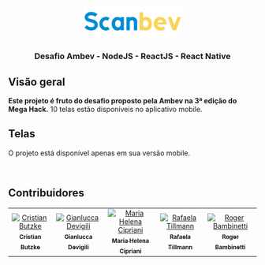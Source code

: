 
<h1 align="center">
<img
		width="200"
		src="https://github.com/RogerBambinetti/megahack-desafio-ambev-nodejs-react-native/blob/master/preview/logo.png">
</h1>
<h3 align="center">
	Desafio Ambev - NodeJS - ReactJS - React Native
</h3>

## Visão geral

**Este projeto é fruto do desafio proposto pela Ambev na 3ª edição do Mega Hack.** 10 telas estão disponíveis no aplicativo mobile.

## Telas

O projeto está disponível apenas em sua versão mobile.

<p align="center">

<img
		width="350"
		src="">
</p>

## Contribuidores

<table>
  <tr>
<td align="center"><a href="https://github.com/cristianbtzk"><img src="https://avatars3.githubusercontent.com/u/60719976?s=460&v=4" width="100px;" alt="Cristian Butzke"/><br /><sub><b>Cristian Butzke</b></sub></a></td>
<td align="center"><a href="https://github.com/GDevigili"><img src="https://avatars1.githubusercontent.com/u/32719864?s=460&u=18cc273e096eeba09a2e6fd570c7e06857c7a51f&v=4" width="100px;" alt="Gianlucca Devigili"/><br /><sub><b>Gianlucca Devigili</b></sub></a></td>
<td align="center"><a href="https://github.com/mariahifno17"><img src="https://avatars1.githubusercontent.com/u/32599013?s=460&v=4" width="100px;" alt="Maria Helena Cipriani"/><br /><sub><b>Maria Helena Cipriani</b></sub></a></td>
<td align="center"><a href="https://github.com/rafatillmann"><img src="https://avatars0.githubusercontent.com/u/60243631?s=460&v=4" width="100px;" alt="Rafaela Tillmann"/><br /><sub><b>Rafaela Tillmann</b></sub></a></td>
<td align="center"><a href="https://github.com/RogerBambinetti"><img src="https://avatars0.githubusercontent.com/u/50684839?s=460&v=4" width="100px;" alt="Roger Bambinetti"/><br /><sub><b>Roger Bambinetti</b></sub></a></td>
  </tr>
</table>

